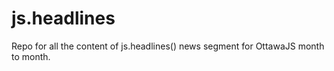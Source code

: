 js.headlines
============
Repo for all the content of js.headlines() news segment for OttawaJS month to month.
